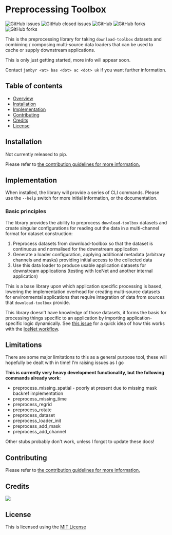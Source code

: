 # Preprocessing Toolbox

![GitHub issues](https://img.shields.io/github/issues/environmental-forecasting/preprocess-toolbox?style=plastic)
![GitHub closed issues](https://img.shields.io/github/issues-closed/environmental-forecasting/preprocess-toolbox?style=plastic)
![GitHub](https://img.shields.io/github/license/environmental-forecasting/preprocess-toolbox)
![GitHub forks](https://img.shields.io/github/forks/environmental-forecasting/preprocess-toolbox?style=social)
![GitHub forks](https://img.shields.io/github/stars/environmental-forecasting/preprocess-toolbox?style=social)

This is the preprocessing library for taking `download-toolbox` datasets and
combining / composing multi-source data loaders that can be used to cache or supply downstream applications.

This is only just getting started, more info will appear soon.

Contact `jambyr <at> bas <dot> ac <dot> uk` if you want further information.

## Table of contents

* [Overview](#overview)
* [Installation](#installation)
* [Implementation](#implementation)
* [Contributing](#contributing)
* [Credits](#credits)
* [License](#license)

## Installation

Not currently released to pip.

Please refer to [the contribution guidelines for more information.](CONTRIBUTING.rst)

## Implementation

When installed, the library will provide a series of CLI commands. Please use
the `--help` switch for more initial information, or the documentation.

### Basic principles

The library provides the ability to preprocess `download-toolbox` datasets and create singular configurations for reading out the data in a multi-channel format for dataset construction:

1. Preprocess datasets from download-toolbox so that the dataset is continuous and normalised for the downstream application
1. Generate a loader configuration, applying additional metadata (arbitrary channels and masks) providing initial access to the collected data
1. Use this data loader to produce usable application datasets for downstream applications (testing with IceNet and another internal application)

This is a base library upon which application specific processing is based, lowering the implementation overhead for creating multi-source datasets for environmental applications that require integration of data from sources that `download-toolbox` provide.

This library doesn't have knowledge of those datasets, it forms the basis for processing things specific to an application by importing application-specific logic dynamically. See [this issue](https://github.com/environmental-forecasting/preprocess-toolbox/issues/1) for a quick idea of how this works with the [IceNet workflow](https://github.com/icenet-ai/icenet).

## Limitations

There are some major limitations to this as a general purpose tool, these will hopefully be dealt with in time! I'm raising issues as I go

**This is currently very heavy development functionality, but the following commands already work**:

* preprocess_missing_spatial - poorly at present due to missing mask backref implementation
* preprocess_missing_time
* preprocess_regrid
* preprocess_rotate
* preprocess_dataset
* preprocess_loader_init
* preprocess_add_mask
* preprocess_add_channel

Other stubs probably don't work, unless I forgot to update these docs!

## Contributing

Please refer to [the contribution guidelines for more information.](CONTRIBUTING.rst)

## Credits

<a href="https://github.com/environmental-forecasting/preprocess-toolbox/graphs/contributors"><img src="https://contrib.rocks/image?repo=environmental-forecasting/preprocess-toolbox" /></a>

## License

This is licensed using the [MIT License](LICENSE)
